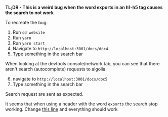 **TL;DR - This is a weird bug when the word exports in an h1-h5 tag causes the search to not work**

To recreate the bug:

1. Run `cd website`
2. Run `yarn`
3. Run `yarn start`
4. Navigate to `http://localhost:3001/docs/doc4`
5. Type something in the search bar

When looking at the devtools console/network tab, you can see that there aren't search (autocomplete) requests to algolia.

6. navigate to `http://localhost:3001/docs/doc5`
7. Type something in the search bar

Search request are sent as expected.

It seems that when using a header with the word `exports` the search stop working. Change [this line](https://github.com/ranyitz/docusaurus-algolia-exports-bug/blob/master/docs/exampledoc4.md#exports) and everything should work
